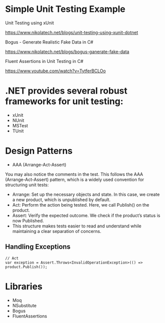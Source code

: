# Simple Unit Testing Example

Unit Testing using xUnit

https://www.nikolatech.net/blogs/unit-testing-using-xunit-dotnet

Bogus - Generate Realistic Fake Data in C#

https://www.nikolatech.net/blogs/bogus-ganerate-fake-data

Fluent Assertions in Unit Testing in C#

https://www.youtube.com/watch?v=TytferBCLOo

# .NET provides several robust frameworks for unit testing:

* xUnit
* NUnit
* MSTest
* TUnit

# Design Patterns
* AAA (Arrange-Act-Assert)

You may also notice the comments in the test. This follows the AAA (Arrange-Act-Assert) pattern, which is a widely used convention for structuring unit tests:

* Arrange: Set up the necessary objects and state. In this case, we create a new product, which is unpublished by default.
* Act: Perform the action being tested. Here, we call Publish() on the product.
* Assert: Verify the expected outcome. We check if the product’s status is now Published.
* This structure makes tests easier to read and understand while maintaining a clear separation of concerns.

## Handling Exceptions

```
// Act
var exception = Assert.Throws<InvalidOperationException>(() => product.Publish());
```

# Libraries
* Moq
* NSubstitute
* Bogus
* FluentAssertions

